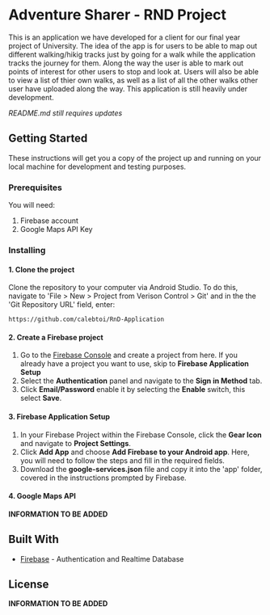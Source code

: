 # Adventure Sharer - RND Project

This is an application we have developed for a client for our final year project of University. The idea of the app is for users to be able to map out different walking/hikig tracks just
by going for a walk while the application tracks the journey for them. Along the way the user is able to mark out points of interest for other users to stop and look at. Users will also 
be able to view a list of thier own walks, as well as a list of all the other walks other user have uploaded along the way. This application is still heavily under development. 

_README.md still requires updates_

## Getting Started

These instructions will get you a copy of the project up and running on your local machine for development and testing purposes.

### Prerequisites

You will need:
1. Firebase account
2. Google Maps API Key

### Installing
#### 1. Clone the project
 Clone the repository to your computer via Android Studio. To do this, navigate to 'File > New > Project from Verison Control > Git' and in the the 'Git Repository URL' field, enter:

```
https://github.com/calebtoi/RnD-Application
```

#### 2. Create a Firebase project
1. Go to the [Firebase Console](https://console.firebase.google.com/) and create a project from here. If you already have a project you want to use, skip to **Firebase Application Setup** 
2. Select the **Authentication** panel and navigate to the **Sign in Method** tab.
3. Click **Email/Password** enable it by selecting the **Enable** switch, this select **Save**.


#### 3. Firebase Application Setup
1. In your Firebase Project within the Firebase Console, click the **Gear Icon** and navigate to **Project Settings**.
2. Click **Add App** and choose **Add Firebase to your Android app**. Here, you will need to follow the steps and fill in the required fields.
3. Download the **google-services.json** file and copy it into the 'app' folder, covered in the instructions prompted by Firebase.


#### 4. Google Maps API

**INFORMATION TO BE ADDED**

## Built With

* [Firebase](https://firebase.google.com/) - Authentication and Realtime Database

## License

**INFORMATION TO BE ADDED**
